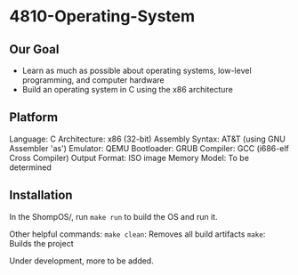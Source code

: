 # 4810-Operating-System

## Our Goal
- Learn as much as possible about operating systems, low-level programming, and computer hardware
- Build an operating system in C using the x86 architecture

## Platform
Language: C
Architecture: x86 (32-bit)
Assembly Syntax: AT&T (using GNU Assembler 'as')
Emulator: QEMU
Bootloader: GRUB
Compiler: GCC (i686-elf Cross Compiler)
Output Format: ISO image
Memory Model: To be determined

## Installation
In the ShompOS/, run `make run` to build the OS and run it.

Other helpful commands:
`make clean`: Removes all build artifacts
`make`: Builds the project

Under development, more to be added.
